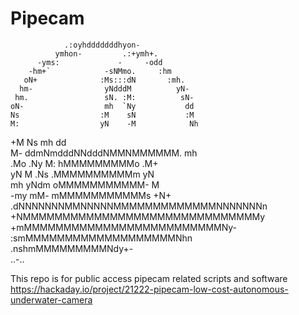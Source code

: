 
                                                  

# Pipecam
                                                                                                    
                .:oyhdddddddhyon-                 
              ymhon-         .:+ymh+.             
          -yms:             -     -odd           
        -hm+`            -sNMmo.     :hm         
       oN+              :Ms:::dN       :mh.       
      hm-                yNdddM          yN-      
     hm.                 sN. :M:          sN-     
    oN-                  mh  `Ny           dd     
    Ns                  :M    sN           :M    
    M:                  yN    -M            Nh    
   +M                   Ns     mh           dd    
    M-    ddmNmdddNNdddNMMNMMMMMM.          mh    
   .Mo      .Ny   M:   hMMMMMMMMMo         .M+    
    yN        M .Ns   .MMMMMMMMMMm         yN     
     mh       yNdm    oMMMMMMMMMMM-        M     
     -my       mM-    mMMMMMMMMMMMs      +N+      
      .dNNNNNNNMMNNNNNMMMMMMMMMMMMMNNNNNNNn       
        +NMMMMMMMMMMMMMMMMMMMMMMMMMMMMMMy        
          +mMMMMMMMMMMMMMMMMMMMMMMMMMNy-          
            :smMMMMMMMMMMMMMMMMMMMNhn             
               .nshmMMMMMMMMMNdy+-               
                      ..-..        
                     
This repo is for public access pipecam related scripts and software
https://hackaday.io/project/21222-pipecam-low-cost-autonomous-underwater-camera
